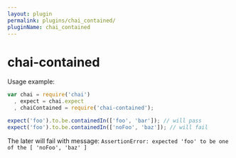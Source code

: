 ```yaml
---
layout: plugin
permalink: plugins/chai_contained/
pluginName: chai_contained
---
```


# chai-contained

Usage example:
``` javascript
var chai = require('chai')
  , expect = chai.expect
  , chaiContained = require('chai-contained');

expect('foo').to.be.containedIn(['foo', 'bar']); // will pass
expect('foo').to.be.containedIn(['noFoo', 'baz']); // will fail
```

The later will fail with message: `AssertionError: expected 'foo' to be one of the [ 'noFoo', 'baz' ]`
